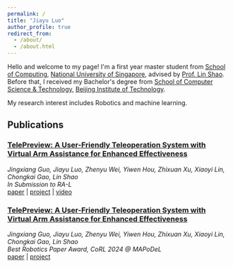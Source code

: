 ```yaml
---
permalink: /
title: "Jiayu Luo"
author_profile: true
redirect_from: 
  - /about/
  - /about.html
---
```


Hello and welcome to my page! I'm a first year master student from [School of Computing](https://www.comp.nus.edu.sg/), [National University of Singapore](https://nus.edu.sg/), advised by [Prof. Lin Shao](https://linsats.github.io/). Before that, I received my Bachelor's degree from [School of Computer Science & Technology](https://cs.bit.edu.cn/), [Beijing Institute of Technology](https://www.bit.edu.cn/).

My research interest includes Robotics and machine learning.

## Publications

### [TelePreview: A User-Friendly Teleoperation System with Virtual Arm Assistance for Enhanced Effectiveness](https://arxiv.org/abs/XXXXX)
*Jingxiang Guo, Jiayu Luo, Zhenyu Wei, Yiwen Hou, Zhixuan Xu, Xiaoyi Lin, Chongkai Gao, Lin Shao*  
*In Submission to RA-L*  
[paper](https://telepreview.github.io/static/data/paper.pdf) | [project](https://telepreview.github.io/) | [video](https://www.youtube.com/watch?v=k6KpkKWzuqs&t=1s)

### [TelePreview: A User-Friendly Teleoperation System with Virtual Arm Assistance for Enhanced Effectiveness](https://arxiv.org/abs/XXXXX)
*Jingxiang Guo, Jiayu Luo, Zhenyu Wei, Yiwen Hou, Zhixuan Xu, Xiaoyi Lin, Chongkai Gao, Lin Shao*  
*Best Robotics Paper Award, CoRL 2024 @ MAPoDeL*  
[paper](https://arxiv.org/abs/2410.01702) | [project](https://nus-lins-lab.github.io/drograspweb/)
